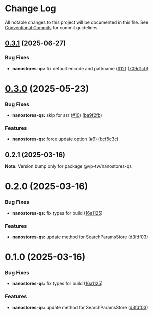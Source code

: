 # Change Log

All notable changes to this project will be documented in this file.
See [Conventional Commits](https://conventionalcommits.org) for commit guidelines.

## [0.3.1](https://github.com/VdustR/nanostores-qs/compare/v0.3.0...v0.3.1) (2025-06-27)


### Bug Fixes

* **nanostores-qs:** fix default encode and pathname ([#12](https://github.com/VdustR/nanostores-qs/issues/12)) ([709d1c0](https://github.com/VdustR/nanostores-qs/commit/709d1c059b864fd913cff2a89d06ba83487b7c72))





# [0.3.0](https://github.com/VdustR/nanostores-qs/compare/v0.2.1...v0.3.0) (2025-05-23)


### Bug Fixes

* **nanostores-qs:** skip for ssr ([#10](https://github.com/VdustR/nanostores-qs/issues/10)) ([ba9f2fb](https://github.com/VdustR/nanostores-qs/commit/ba9f2fba099f973c342185f2ff7334bbdcdf3223))


### Features

* **nanostores-qs:** force update option ([#9](https://github.com/VdustR/nanostores-qs/issues/9)) ([bcf5c3c](https://github.com/VdustR/nanostores-qs/commit/bcf5c3cd443467c65c6c5c67143be2030e6e293e))





## [0.2.1](https://github.com/VdustR/nanostores-qs/compare/v0.2.0...v0.2.1) (2025-03-16)

**Note:** Version bump only for package @vp-tw/nanostores-qs





# 0.2.0 (2025-03-16)


### Bug Fixes

* **nanostores-qs:** fix types for build ([16a1125](https://github.com/VdustR/nanostores-qs/commit/16a11259e450722fedfecab4a64c6cbb95c22518))


### Features

* **nanostores-qs:** update method for SearchParamsStore ([d3fdf03](https://github.com/VdustR/nanostores-qs/commit/d3fdf03d32630c0c746c24ad75adac5f5709e54c))





# 0.1.0 (2025-03-16)


### Bug Fixes

* **nanostores-qs:** fix types for build ([16a1125](https://github.com/VdustR/nanostores-qs/commit/16a11259e450722fedfecab4a64c6cbb95c22518))


### Features

* **nanostores-qs:** update method for SearchParamsStore ([d3fdf03](https://github.com/VdustR/nanostores-qs/commit/d3fdf03d32630c0c746c24ad75adac5f5709e54c))
